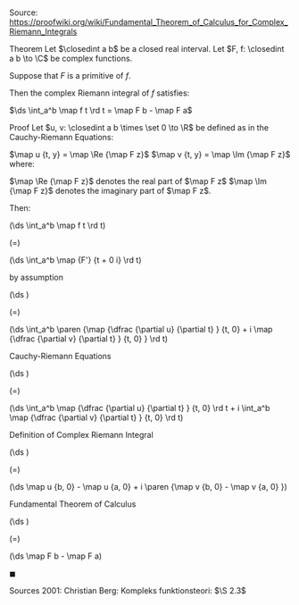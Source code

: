 # 

Source: https://proofwiki.org/wiki/Fundamental_Theorem_of_Calculus_for_Complex_Riemann_Integrals

Theorem
Let $\closedint a b$ be a closed real interval.
Let $F, f: \closedint a b \to \C$ be complex functions.

Suppose that $F$ is a primitive of $f$.

Then the complex Riemann integral of $f$ satisfies:

$\ds \int_a^b \map f t \rd t = \map F b - \map F a$


Proof
Let $u, v: \closedint a b \times \set 0 \to \R$ be defined as in the Cauchy-Riemann Equations:

$\map u {t, y} = \map \Re {\map F z}$
$\map v {t, y} = \map \Im {\map F z}$
where:

$\map \Re {\map F z}$ denotes the real part of $\map F z$
$\map \Im {\map F z}$ denotes the imaginary part of $\map F z$.

Then:














\(\ds \int_a^b \map f t \rd t\)

\(=\)







\(\ds \int_a^b \map {F'} {t + 0 i} \rd t\)





by assumption














\(\ds \)

\(=\)







\(\ds \int_a^b \paren {\map {\dfrac {\partial u} {\partial t} } {t, 0} + i \map {\dfrac {\partial v} {\partial t} } {t, 0} } \rd t\)





Cauchy-Riemann Equations














\(\ds \)

\(=\)







\(\ds \int_a^b \map {\dfrac {\partial u} {\partial t} } {t, 0} \rd t + i \int_a^b \map {\dfrac {\partial v} {\partial t} } {t, 0} \rd t\)





Definition of Complex Riemann Integral














\(\ds \)

\(=\)







\(\ds \map u {b, 0} - \map u {a, 0} + i \paren {\map v {b, 0} - \map v {a, 0} }\)





Fundamental Theorem of Calculus














\(\ds \)

\(=\)







\(\ds \map F b - \map F a\)









$\blacksquare$


Sources
2001: Christian Berg: Kompleks funktionsteori: $\S 2.3$




